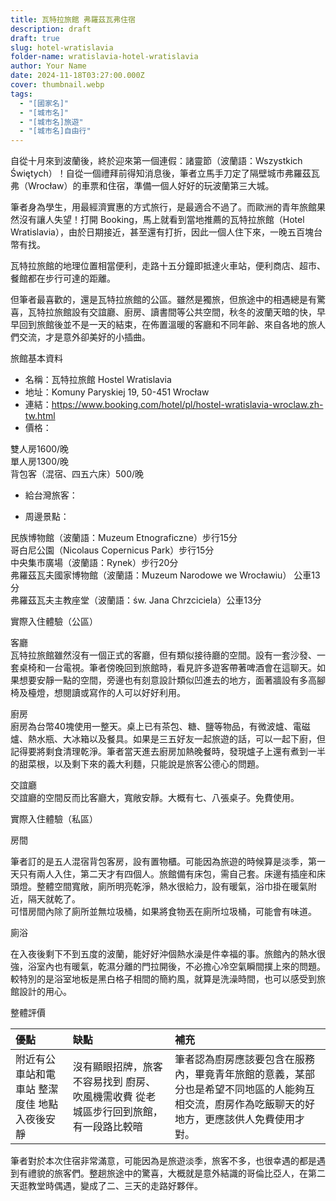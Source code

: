 ```yaml
---
title: 瓦特拉旅館 弗羅茲瓦弗住宿
description: draft
draft: true
slug: hotel-wratislavia
folder-name: wratislavia-hotel-wratislavia
author: Your Name
date: 2024-11-18T03:27:00.000Z
cover: thumbnail.webp
tags:
  - "[國家名]"
  - "[城市名]"
  - "[城市名]旅遊"
  - "[城市名]自由行"
---
```

自從十月來到波蘭後，終於迎來第一個連假：諸靈節（波蘭語：Wszystkich Świętych）！自從一個禮拜前得知消息後，筆者立馬手刀定了隔壁城市弗羅茲瓦弗（Wrocław）的車票和住宿，準備一個人好好的玩波蘭第三大城。

筆者身為學生，用最經濟實惠的方式旅行，是最適合不過了。而歐洲的青年旅館果然沒有讓人失望！打開 Booking，馬上就看到當地推薦的瓦特拉旅館（Hotel Wratislavia），由於日期接近，甚至還有打折，因此一個人住下來，一晚五百塊台幣有找。

瓦特拉旅館的地理位置相當便利，走路十五分鐘即抵達火車站，便利商店、超市、餐館都在步行可達的距離。

但筆者最喜歡的，還是瓦特拉旅館的公區。雖然是獨旅，但旅途中的相遇總是有驚喜，瓦特拉旅館設有交誼廳、廚房、讀書間等公共空間，秋冬的波蘭天暗的快，早早回到旅館後並不是一天的結束，在佈置溫暖的客廳和不同年齡、來自各地的旅人們交流，才是意外卻美好的小插曲。

旅館基本資料

* 名稱：瓦特拉旅館 Hostel Wratislavia  
* 地址：Komuny Paryskiej 19, 50-451 Wrocław  
* 連結：<https://www.booking.com/hotel/pl/hostel-wratislavia-wroclaw.zh-tw.html>  
* 價格：

雙人房1600/晚\
單人房1300/晚\
背包客（混宿、四五六床）500/晚
- 給台灣旅客：

* 周邊景點：

民族博物館（波蘭語：Muzeum Etnograficzne）步行15分\
哥白尼公園（Nicolaus Copernicus Park）步行15分\
中央集市廣場（波蘭語：Rynek）步行20分\
弗羅茲瓦夫國家博物館（波蘭語：Muzeum Narodowe we Wrocławiu） 公車13分\
弗羅茲瓦夫主教座堂（波蘭語：św. Jana Chrzciciela）公車13分

實際入住體驗（公區）

客廳\
瓦特拉旅館雖然沒有一個正式的客廳，但有類似接待廳的空間。設有一套沙發、一套桌椅和一台電視。筆者傍晚回到旅館時，看見許多遊客帶著啤酒會在這聊天。如果想要安靜一點的空間，旁邊也有刻意設計類似凹進去的地方，面著牆設有多高腳椅及檯燈，想閱讀或寫作的人可以好好利用。

廚房\
廚房為台幣40塊使用一整天。桌上已有茶包、糖、鹽等物品，有微波爐、電磁爐、熱水瓶、大冰箱以及餐具。如果是三五好友一起旅遊的話，可以一起下廚，但記得要將剩食清理乾淨。筆者當天進去廚房加熱晚餐時，發現爐子上還有煮到一半的甜菜根，以及剩下來的義大利麵，只能說是旅客公德心的問題。

交誼廳\
交誼廳的空間反而比客廳大，寬敞安靜。大概有七、八張桌子。免費使用。

實際入住體驗（私區）

房間

筆者訂的是五人混宿背包客房，設有置物櫃。可能因為旅遊的時候算是淡季，第一天只有兩人入住，第二天才有四個人。旅館備有床包，需自己套。床邊有插座和床頭燈。整體空間寬敞，廁所明亮乾淨，熱水很給力，設有暖氣，浴巾掛在暖氣附近，隔天就乾了。\
可惜房間內除了廁所並無垃圾桶，如果將食物丟在廁所垃圾桶，可能會有味道。

廁浴

在入夜後剩下不到五度的波蘭，能好好沖個熱水澡是件幸福的事。旅館內的熱水很強，浴室內也有暖氣，乾濕分離的門拉開後，不必擔心冷空氣瞬間撲上來的問題。\
較特別的是浴室地板是黑白格子相間的簡約風，就算是洗澡時間，也可以感受到旅館設計的用心。

整體評價

| 優點                                         | 缺點                                                         | 補充                                                         |
| :------------------------------------------- | :----------------------------------------------------------- | :----------------------------------------------------------- |
| 附近有公車站和電車站 整潔度佳 地點入夜後安靜 | 沒有顯眼招牌，旅客不容易找到 廚房、吹風機需收費 從老城區步行回到旅館，有一段路比較暗 | 筆者認為廚房應該要包含在服務內，畢竟青年旅館的意義，某部分也是希望不同地區的人能夠互相交流，廚房作為吃飯聊天的好地方，更應該供人免費使用才對。 |

筆者對於本次住宿非常滿意，可能因為是旅遊淡季，旅客不多，也很幸遇的都是遇到有禮貌的旅客們。整趟旅途中的驚喜，大概就是意外結識的哥倫比亞人，在第二天逛教堂時偶遇，變成了二、三天的走路好夥伴。
